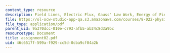 ```yaml
---
content_type: resource
description: Field Lines, Electric Flux, Gauss' Law Work, Energy of Fields, Potential.
file: https://ol-ocw-studio-app-qa.s3.amazonaws.com/courses/8-022-physics-ii-electricity-and-magnetism-fall-2002/46c6517f599af929cc5d0cba9cf04a2b_assignment02.pdf
file_type: application/pdf
parent_uid: 9a370dcc-010e-c793-afb5-ab24c8d3a9bc
resourcetype: Document
title: assignment02.pdf
uid: 46c6517f-599a-f929-cc5d-0cba9cf04a2b
---
```

